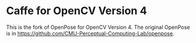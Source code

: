 # Caffe for OpenCV Version 4
This is the fork of OpenPose for OpenCV Version 4.
The original OpenPose is in https://github.com/CMU-Perceptual-Computing-Lab/openpose.

